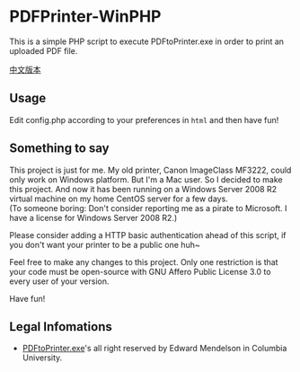 # PDFPrinter-WinPHP
This is a simple PHP script to execute PDFtoPrinter.exe in order to print an uploaded PDF file.

[中文版本](README.zh.md)

## Usage
Edit config.php according to your preferences  in `html` and then have fun!

## Something to say
This project is just for me. My old printer,  Canon ImageClass MF3222, could only work on Windows platform. But I'm a Mac user. So I decided to make this project. And now it has been running on a Windows Server 2008 R2 virtual machine  on my home CentOS server for a few days.  
(To someone boring: Don't consider reporting me as a pirate to Microsoft. I have a license for Windows Server 2008 R2.)

Please consider adding a HTTP basic authentication ahead of this script, if you don't want your printer to be a public one huh~

Feel free to make any changes to this project. Only one restriction is that your code must be open-source with GNU Affero Public License 3.0 to every user of your version.

Have fun!

## Legal Infomations
- [PDFtoPrinter.exe](http://www.columbia.edu/~em36/pdftoprinter.html)'s all right reserved by Edward Mendelson in Columbia University.